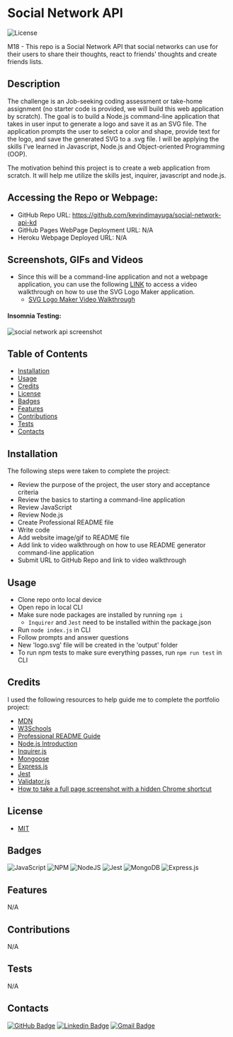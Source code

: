# Social Network API

![License](https://img.shields.io/badge/license-MIT-blue)

M18 - This repo is a Social Network API that social networks can use for their users to share their thoughts, react to friends' thoughts and create friends lists.

## Description

The challenge is an Job-seeking coding assessment or take-home assignment (no starter code is provided, we will build this web application by scratch). The goal is to build a Node.js command-line application that takes in user input to generate a logo and save it as an SVG file. The application prompts the user to select a color and shape, provide text for the logo, and save the generated SVG to a .svg file. I will be applying the skills I've learned in Javascript, Node.js and Object-oriented Programming (OOP). 

The motivation behind this project is to create a web application from scratch. It will help me utilize the skills jest, inquirer, javascript and node.js.

## Accessing the Repo or Webpage:

- GitHub Repo URL: https://github.com/kevindimayuga/social-network-api-kd
- GitHub Pages WebPage Deployment URL: N/A
- Heroku Webpage Deployed URL: N/A

## Screenshots, GIFs and Videos

- Since this will be a command-line application and not a webpage application, you can use the following [LINK](https://drive.google.com/file/d/15BOovlk2xjK2iz_S8SkLs08eZEKZR7H9/view?usp=sharing) to access a video walkthrough on how to use the SVG Logo Maker application.
    - [SVG Logo Maker Video Walkthrough](https://drive.google.com/file/d/15BOovlk2xjK2iz_S8SkLs08eZEKZR7H9/view?usp=sharing)

#### Insomnia Testing:
![social network api screenshot](./assets/images/example-logo.PNG)

## Table of Contents

- [Installation](#installation)
- [Usage](#usage)
- [Credits](#credits)
- [License](#license)
- [Badges](#badges)
- [Features](#features)
- [Contributions](#contributions)
- [Tests](#tests)
- [Contacts](#Contacts)

## Installation

The following steps were taken to complete the project:
- Review the purpose of the project, the user story and acceptance criteria
- Review the basics to starting a command-line application
- Review JavaScript
- Review Node.js
- Create Professional README file
- Write code
- Add website image/gif to README file
- Add link to video walkthrough on how to use README generator command-line application
- Submit URL to GitHub Repo and link to video walkthrough

## Usage

- Clone repo onto local device
- Open repo in local CLI
- Make sure node packages are installed by running `npm i`
    - `Inquirer` and `Jest` need to be installed within the package.json
- Run `node index.js` in CLI
- Follow prompts and answer questions
- New 'logo.svg' file will be created in the 'output' folder
- To run npm tests to make sure everything passes, run `npm run test` in CLI

## Credits

I used the following resources to help guide me to complete the portfolio project:

- [MDN](https://developer.mozilla.org/en-US/)
- [W3Schools](https://www.w3schools.com/)
- [Professional README Guide](https://coding-boot-camp.github.io/full-stack/github/professional-readme-guide)
- [Node.js Introduction](https://www.w3schools.com/nodejs/nodejs_intro.asp)
- [Inquirer.js](https://www.npmjs.com/package/inquirer/v/8.2.4)
- [Mongoose](https://www.npmjs.com/package/mongoose)
- [Express.js](https://www.npmjs.com/package/express)
- [Jest](https://www.npmjs.com/package/jest)
- [Validator.js](https://www.npmjs.com/package/validator)
- [How to take a full page screenshot with a hidden Chrome shortcut](https://zapier.com/blog/full-page-screenshots-in-chrome/)

## License

- [MIT](https://opensource.org/license/mit/)

## Badges

![JavaScript](https://img.shields.io/badge/javascript-%23323330.svg?style=for-the-badge&logo=javascript&logoColor=%23F7DF1E)
![NPM](https://img.shields.io/badge/NPM-%23000000.svg?style=for-the-badge&logo=npm&logoColor=white)
![NodeJS](https://img.shields.io/badge/node.js-6DA55F?style=for-the-badge&logo=node.js&logoColor=white)
![Jest](https://img.shields.io/badge/-jest-%23C21325?style=for-the-badge&logo=jest&logoColor=white)
![MongoDB](https://img.shields.io/badge/MongoDB-%234ea94b.svg?style=for-the-badge&logo=mongodb&logoColor=white)
![Express.js](https://img.shields.io/badge/express.js-%23404d59.svg?style=for-the-badge&logo=express&logoColor=%2361DAFB)


## Features

N/A

## Contributions

N/A

## Tests

N/A

## Contacts

[![GitHub Badge](https://img.shields.io/badge/GitHub-181717?style=for-the-badge&logo=github&logoColor=white)](https://github.com/kevindimayuga)
[![Linkedin Badge](https://img.shields.io/badge/-LinkedIn-0e76a8?style=for-the-badge&logo=Linkedin&logoColor=white)](https://www.linkedin.com/in/kevindimayuga/)
[![Gmail Badge](https://img.shields.io/badge/Gmail-D14836?style=for-the-badge&logo=gmail&logoColor=white)](mailto:k.dimayuga22@gmail.com)